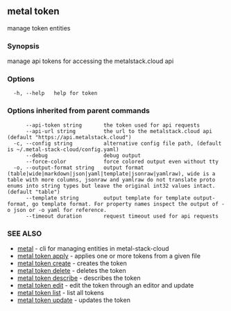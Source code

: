 ## metal token

manage token entities

### Synopsis

manage api tokens for accessing the metalstack.cloud api

### Options

```
  -h, --help   help for token
```

### Options inherited from parent commands

```
      --api-token string       the token used for api requests
      --api-url string         the url to the metalstack.cloud api (default "https://api.metalstack.cloud")
  -c, --config string          alternative config file path, (default is ~/.metal-stack-cloud/config.yaml)
      --debug                  debug output
      --force-color            force colored output even without tty
  -o, --output-format string   output format (table|wide|markdown|json|yaml|template|jsonraw|yamlraw), wide is a table with more columns, jsonraw and yamlraw do not translate proto enums into string types but leave the original int32 values intact. (default "table")
      --template string        output template for template output-format, go template format. For property names inspect the output of -o json or -o yaml for reference.
      --timeout duration       request timeout used for api requests
```

### SEE ALSO

* [metal](metal.md)	 - cli for managing entities in metal-stack-cloud
* [metal token apply](metal_token_apply.md)	 - applies one or more tokens from a given file
* [metal token create](metal_token_create.md)	 - creates the token
* [metal token delete](metal_token_delete.md)	 - deletes the token
* [metal token describe](metal_token_describe.md)	 - describes the token
* [metal token edit](metal_token_edit.md)	 - edit the token through an editor and update
* [metal token list](metal_token_list.md)	 - list all tokens
* [metal token update](metal_token_update.md)	 - updates the token

